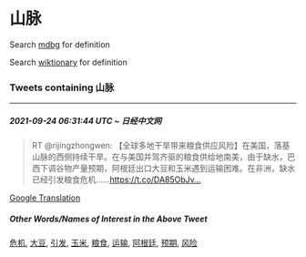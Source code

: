 # 山脉

Search [mdbg](https://www.mdbg.net/chinese/dictionary?page=worddict&wdrst=0&wdqb=山脉) for definition

Search [wiktionary](https://en.wiktionary.org/wiki/山脉) for definition

### Tweets containing 山脉

___
##### 2021-09-24 06:31:44 UTC ~ 日经中文网
> RT @rijingzhongwen: 【全球多地干旱带来粮食供应风险】在美国，落基山脉的西侧持续干旱。在与美国并驾齐驱的粮食供给地南美，由于缺水，巴西下调谷物产量预期，阿根廷出口大豆和玉米遇到运输困难。在非洲，缺水已经引发粮食危机……https://t.co/DA85ObJv…

[Google Translation](https://translate.google.com/?hi=en&tab=TT&sl=zh-CN&tl=en&op=translate&text=RT+%40rijingzhongwen%3A+%E3%80%90%E5%85%A8%E7%90%83%E5%A4%9A%E5%9C%B0%E5%B9%B2%E6%97%B1%E5%B8%A6%E6%9D%A5%E7%B2%AE%E9%A3%9F%E4%BE%9B%E5%BA%94%E9%A3%8E%E9%99%A9%E3%80%91%E5%9C%A8%E7%BE%8E%E5%9B%BD%EF%BC%8C%E8%90%BD%E5%9F%BA%E5%B1%B1%E8%84%89%E7%9A%84%E8%A5%BF%E4%BE%A7%E6%8C%81%E7%BB%AD%E5%B9%B2%E6%97%B1%E3%80%82%E5%9C%A8%E4%B8%8E%E7%BE%8E%E5%9B%BD%E5%B9%B6%E9%A9%BE%E9%BD%90%E9%A9%B1%E7%9A%84%E7%B2%AE%E9%A3%9F%E4%BE%9B%E7%BB%99%E5%9C%B0%E5%8D%97%E7%BE%8E%EF%BC%8C%E7%94%B1%E4%BA%8E%E7%BC%BA%E6%B0%B4%EF%BC%8C%E5%B7%B4%E8%A5%BF%E4%B8%8B%E8%B0%83%E8%B0%B7%E7%89%A9%E4%BA%A7%E9%87%8F%E9%A2%84%E6%9C%9F%EF%BC%8C%E9%98%BF%E6%A0%B9%E5%BB%B7%E5%87%BA%E5%8F%A3%E5%A4%A7%E8%B1%86%E5%92%8C%E7%8E%89%E7%B1%B3%E9%81%87%E5%88%B0%E8%BF%90%E8%BE%93%E5%9B%B0%E9%9A%BE%E3%80%82%E5%9C%A8%E9%9D%9E%E6%B4%B2%EF%BC%8C%E7%BC%BA%E6%B0%B4%E5%B7%B2%E7%BB%8F%E5%BC%95%E5%8F%91%E7%B2%AE%E9%A3%9F%E5%8D%B1%E6%9C%BA%E2%80%A6%E2%80%A6https%3A%2F%2Ft.co%2FDA85ObJv%E2%80%A6)
##### Other Words/Names of Interest in the Above Tweet
[危机](危机.md), [大豆](大豆.md), [引发](引发.md), [玉米](玉米.md), [粮食](粮食.md), [运输](运输.md), [阿根廷](阿根廷.md), [预期](预期.md), [风险](风险.md)
